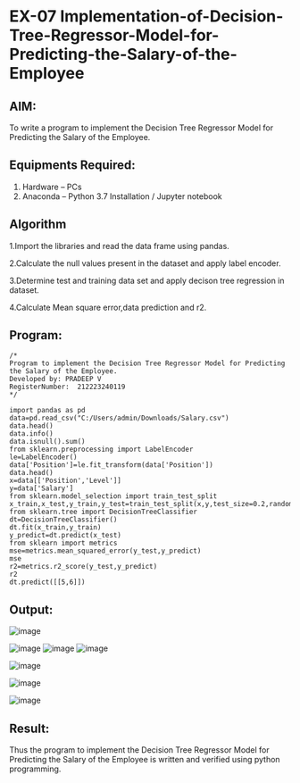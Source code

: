                                                                   
# EX-07 Implementation-of-Decision-Tree-Regressor-Model-for-Predicting-the-Salary-of-the-Employee

## AIM:
To write a program to implement the Decision Tree Regressor Model for Predicting the Salary of the Employee.

## Equipments Required:
1. Hardware – PCs
2. Anaconda – Python 3.7 Installation / Jupyter notebook

## Algorithm
1.Import the libraries and read the data frame using pandas.

2.Calculate the null values present in the dataset and apply label encoder.

3.Determine test and training data set and apply decison tree regression in dataset.

4.Calculate Mean square error,data prediction and r2. 

## Program:
```
/*
Program to implement the Decision Tree Regressor Model for Predicting the Salary of the Employee.
Developed by: PRADEEP V
RegisterNumber:  212223240119
*/
```
```
import pandas as pd
data=pd.read_csv("C:/Users/admin/Downloads/Salary.csv")
data.head()
data.info()
data.isnull().sum()
from sklearn.preprocessing import LabelEncoder
le=LabelEncoder()
data['Position']=le.fit_transform(data['Position'])
data.head()
x=data[['Position','Level']]
y=data['Salary']
from sklearn.model_selection import train_test_split
x_train,x_test,y_train,y_test=train_test_split(x,y,test_size=0.2,random_state=2)
from sklearn.tree import DecisionTreeClassifier
dt=DecisionTreeClassifier()
dt.fit(x_train,y_train)
y_predict=dt.predict(x_test)
from sklearn import metrics
mse=metrics.mean_squared_error(y_test,y_predict)
mse
r2=metrics.r2_score(y_test,y_predict)
r2
dt.predict([[5,6]])
```

## Output:
![image](https://github.com/velupradeep/Implementation-of-Decision-Tree-Regressor-Model-for-Predicting-the-Salary-of-the-Employee/assets/150329341/4ec42f3c-a0b8-4a21-a17b-aee8d7792501)


![image](https://github.com/velupradeep/Implementation-of-Decision-Tree-Regressor-Model-for-Predicting-the-Salary-of-the-Employee/assets/150329341/f538478e-3a6d-41c7-a090-ff511d526711)
![image](https://github.com/velupradeep/Implementation-of-Decision-Tree-Regressor-Model-for-Predicting-the-Salary-of-the-Employee/assets/150329341/4737be78-268b-4038-9393-d9a326a0e558)
![image](https://github.com/velupradeep/Implementation-of-Decision-Tree-Regressor-Model-for-Predicting-the-Salary-of-the-Employee/assets/150329341/8ae4633e-8908-4044-895a-a168169d6389)


![image](https://github.com/velupradeep/Implementation-of-Decision-Tree-Regressor-Model-for-Predicting-the-Salary-of-the-Employee/assets/150329341/f9556ad1-4a4d-48cf-b8c0-b1e1c28d771a)


![image](https://github.com/velupradeep/Implementation-of-Decision-Tree-Regressor-Model-for-Predicting-the-Salary-of-the-Employee/assets/150329341/587cc1dc-0619-4621-986b-05d10e8df35a)


![image](https://github.com/velupradeep/Implementation-of-Decision-Tree-Regressor-Model-for-Predicting-the-Salary-of-the-Employee/assets/150329341/b7ea58e3-1bcf-493d-b967-45401b7fbb47)












## Result:
Thus the program to implement the Decision Tree Regressor Model for Predicting the Salary of the Employee is written and verified using python programming.
